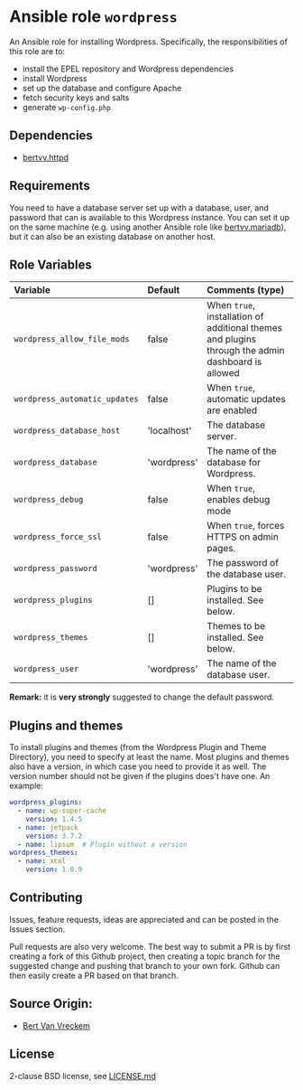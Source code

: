 # Ansible role `wordpress`


An Ansible role for installing Wordpress. Specifically, the responsibilities of this role are to:

- install the EPEL repository and Wordpress dependencies
- install Wordpress
- set up the database and configure Apache
- fetch security keys and salts
- generate `wp-config.php`

## Dependencies

- [bertvv.httpd](https://galaxy.ansible.com/list#/roles/3047)

## Requirements

You need to have a database server set up with a database, user, and password that can is available to this Wordpress instance. You can set it up on the same machine (e.g. using another Ansible role like [bertvv.mariadb](https://github.com/bertvv/ansible-role-mariadb)), but it can also be an existing database on another host.

## Role Variables

| Variable                      | Default     | Comments (type)                                                                                    |
| :---                          | :---        | :---                                                                                               |
| `wordpress_allow_file_mods`   | false       | When `true`, installation of additional themes and plugins through the admin dashboard is allowed |
| `wordpress_automatic_updates` | false       | When `true`, automatic updates are enabled                                                         |
| `wordpress_database_host`     | 'localhost' | The database server.                                                                               |
| `wordpress_database`          | 'wordpress' | The name of the database for Wordpress.                                                            |
| `wordpress_debug`             | false       | When `true`, enables debug mode                                                                    |
| `wordpress_force_ssl`         | false       | When `true`, forces HTTPS on admin pages.                                                          |
| `wordpress_password`          | 'wordpress' | The password of the database user.                                                                 |
| `wordpress_plugins`           | []          | Plugins to be installed. See below.                                                                |
| `wordpress_themes`            | []          | Themes to be installed. See below.                                                                 |
| `wordpress_user`              | 'wordpress' | The name of the database user.                                                                     |

**Remark:** it is **very strongly** suggested to change the default password.

## Plugins and themes

To install plugins and themes (from the Wordpress Plugin and Theme Directory), you need to specify at least the name. Most plugins and themes also have a version, in which case you need to provide it as well. The version number should not be given if the plugins does't have one. An example:

```yaml
wordpress_plugins:
  - name: wp-super-cache
    version: 1.4.5
  - name: jetpack
    version: 3.7.2
  - name: lipsum  # Plugin without a version
wordpress_themes:
  - name: xcel
    version: 1.0.9
```


## Contributing

Issues, feature requests, ideas are appreciated and can be posted in the Issues section.

Pull requests are also very welcome. The best way to submit a PR is by first creating a fork of this Github project, then creating a topic branch for the suggested change and pushing that branch to your own fork. Github can then easily create a PR based on that branch.


## Source Origin:
- [Bert Van Vreckem](https://github.com/bertvv/) 

## License

2-clause BSD license, see [LICENSE.md](LICENSE.md)
